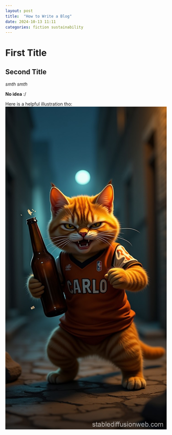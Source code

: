 ```yaml
---
layout: post
title:  "How to Write a Blog"
date: 2024-10-13 11:11
categories: fiction sustainability
---
```


# First Title
## Second Title

*smth smth*

**No idea** :/

Here is a helpful illustration tho:
![My helpful image](/assets/cat.jpg)